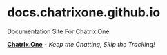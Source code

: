 # docs.chatrixone.github.io

Documentation Site For Chatrix.One

[**Chatrix.One**](https://chatrix.one) - *Keep the Chatting, Skip the Tracking!*